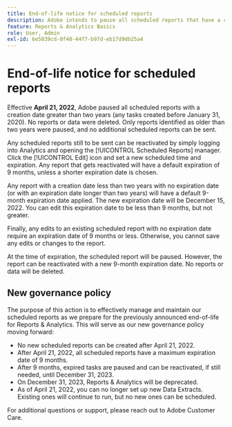 ```yaml
---
title: End-of-life notice for scheduled reports
description: Adobe intends to pause all scheduled reports that have a creation date greater than two years.
feature: Reports & Analytics Basics
role: User, Admin
exl-id: 6e5039cd-0f40-44f7-b97d-eb17d9db25a4
---
```

# End-of-life notice for scheduled reports

Effective **April 21, 2022**, Adobe paused all scheduled reports with a creation date greater than two years (any tasks created before January 31, 2020). No reports or data were deleted. Only reports identified as older than two years were paused, and no additional scheduled reports can be sent.
 
Any scheduled reports still to be sent can be reactivated by simply logging into Analytics and opening the [!UICONTROL Scheduled Reports] manager. Click the [!UICONTROL Edit] icon and set a new scheduled time and expiration. Any report that gets reactivated will have a default expiration of 9 months, unless a shorter expiration date is chosen.
 
Any report with a creation date less than two years with no expiration date (or with an expiration date longer than two years) will have a default 9-month expiration date applied. The new expiration date will be December 15, 2022. You can edit this expiration date to be less than 9 months, but not greater.
 
Finally, any edits to an existing scheduled report with no expiration date require an expiration date of 9 months or less. Otherwise, you cannot save any edits or changes to the report.
 
At the time of expiration, the scheduled report will be paused. However, the report can be reactivated with a new 9-month expiration date. No reports or data will be deleted.

## New governance policy

The purpose of this action is to effectively manage and maintain our scheduled reports as we prepare for the previously announced end-of-life for Reports & Analytics. This will serve as our new governance policy moving forward: 

* No new scheduled reports can be created after April 21, 2022.
* After April 21, 2022, all scheduled reports have a maximum expiration date of 9 months. 
* After 9 months, expired tasks are paused and can be reactivated, if still needed, until December 31, 2023. 
* On December 31, 2023, Reports & Analytics will be deprecated.
* As of April 21, 2022, you can no longer set up new Data Extracts. Existing ones will continue to run, but no new ones can be scheduled.
 
For additional questions or support, please reach out to Adobe Customer Care.
